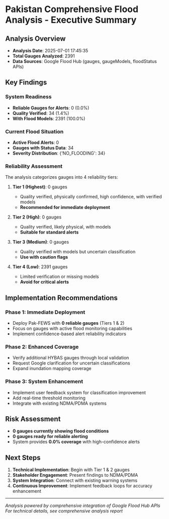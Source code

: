 # Pakistan Comprehensive Flood Analysis - Executive Summary

## Analysis Overview
- **Analysis Date**: 2025-07-01 17:45:35
- **Total Gauges Analyzed**: 2391
- **Data Sources**: Google Flood Hub (gauges, gaugeModels, floodStatus APIs)

## Key Findings

### System Readiness
- **Reliable Gauges for Alerts**: 0 (0.0%)
- **Quality Verified**: 34 (1.4%)
- **With Flood Models**: 2391 (100.0%)

### Current Flood Situation
- **Active Flood Alerts**: 0
- **Gauges with Status Data**: 34
- **Severity Distribution**: {'NO_FLOODING': 34}

### Reliability Assessment
The analysis categorizes gauges into 4 reliability tiers:

1. **Tier 1 (Highest)**: 0 gauges
   - Quality verified, physically confirmed, high confidence, with verified models
   - **Recommended for immediate deployment**

2. **Tier 2 (High)**: 0 gauges  
   - Quality verified, likely physical, with models
   - **Suitable for standard alerts**

3. **Tier 3 (Medium)**: 0 gauges
   - Quality verified with models but uncertain classification
   - **Use with caution flags**

4. **Tier 4 (Low)**: 2391 gauges
   - Limited verification or missing models
   - **Avoid for critical alerts**

## Implementation Recommendations

### Phase 1: Immediate Deployment
- Deploy Pak-FEWS with **0 reliable gauges** (Tiers 1 & 2)
- Focus on gauges with active flood monitoring capabilities
- Implement confidence-based alert reliability indicators

### Phase 2: Enhanced Coverage  
- Verify additional HYBAS gauges through local validation
- Request Google clarification for uncertain classifications
- Expand inundation mapping coverage

### Phase 3: System Enhancement
- Implement user feedback system for classification improvement
- Add real-time threshold monitoring
- Integrate with existing NDMA/PDMA systems

## Risk Assessment
- **0 gauges currently showing flood conditions**
- **0 gauges ready for reliable alerting**
- System provides **0.0% coverage** with high-confidence alerts

## Next Steps
1. **Technical Implementation**: Begin with Tier 1 & 2 gauges
2. **Stakeholder Engagement**: Present findings to NDMA/PDMA
3. **System Integration**: Connect with existing warning systems
4. **Continuous Improvement**: Implement feedback loops for accuracy enhancement

---
*Analysis powered by comprehensive integration of Google Flood Hub APIs*
*For technical details, see comprehensive analysis report*
